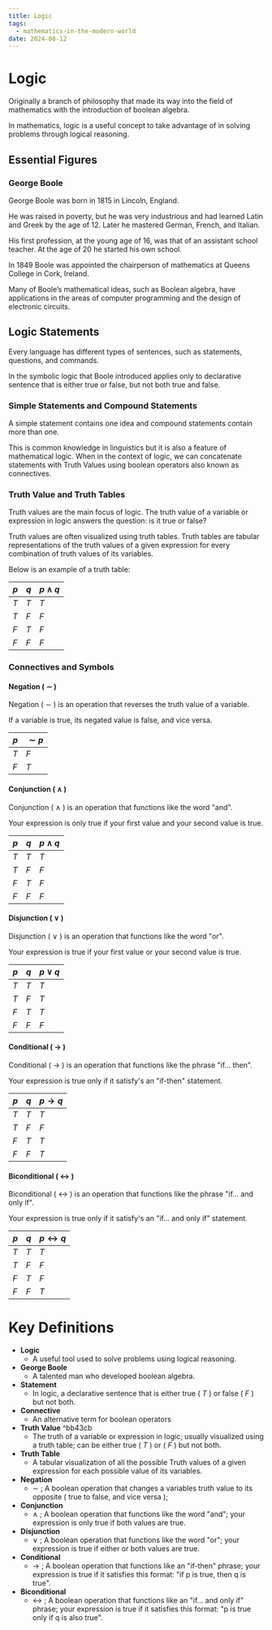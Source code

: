 ```yaml
---
title: Logic
tags:
  - mathematics-in-the-modern-world
date: 2024-08-12
---
```

# Logic
Originally a branch of philosophy that made its way into the field of mathematics with the introduction of boolean algebra.

In mathematics, logic is a useful concept to take advantage of in solving problems through logical reasoning.
## Essential Figures
### George Boole
George Boole was born in 1815 in Lincoln, England.

He was raised in poverty, but he was very industrious and had learned Latin and Greek by the age of 12. Later he mastered German, French, and Italian. 

His first profession, at the young age of 16, was that of an assistant school teacher. At the age of 20 he started his own school.

In 1849 Boole was appointed the chairperson of mathematics at Queens College in Cork, Ireland.

Many of Boole’s mathematical ideas, such as Boolean algebra, have applications in the areas of computer programming and the design of electronic circuits.
## Logic Statements
Every language has different types of sentences, such as statements, questions, and commands.

In the symbolic logic that Boole introduced applies only to declarative sentence that is either true or false, but not both true and false.
### Simple Statements and Compound Statements
A simple statement contains one idea and compound statements contain more than one.

This is common knowledge in linguistics but it is also a feature of mathematical logic. When in the context of logic, we can concatenate statements with Truth Values using boolean operators also known as connectives.
### Truth Value and Truth Tables
Truth values are the main focus of logic. The truth value of a variable or expression in logic answers the question: is it true or false?

Truth values are often visualized using truth tables. Truth tables are tabular representations of the truth values of a given expression for every combination of truth values of its variables.

Below is an example of a truth table: 

| $p$ | $q$ | $p\wedge q$ |
| --- | --- | ----------- |
| $T$ | $T$ | $T$         |
| $T$ | $F$ | $F$         |
| $F$ | $T$ | $F$         |
| $F$ | $F$ | $F$         |
### Connectives and Symbols
#### Negation ( $\sim$ )
Negation ( $\sim$ ) is an operation that reverses the truth value of a variable.

If a variable is true, its negated value is false, and vice versa.

| $p$ | $\sim p$ |
| --- | -------- |
| $T$ | $F$      |
| $F$ | $T$      |
#### Conjunction ( $\wedge$ )
Conjunction ( $\wedge$ ) is an operation that functions like the word "and". 

Your expression is only true if your first value and your second value is true.

| $p$ | $q$ | $p\wedge q$ |
| --- | --- | ----------- |
| $T$ | $T$ | $T$         |
| $T$ | $F$ | $F$         |
| $F$ | $T$ | $F$         |
| $F$ | $F$ | $F$         |
#### Disjunction ( $\vee$ )
Disjunction ( $\vee$ ) is an operation that functions like the word "or". 

Your expression is true if your first value or your second value is true.

| $p$ | $q$ | $p\vee q$ |
| --- | --- | --------- |
| $T$ | $T$ | $T$       |
| $T$ | $F$ | $T$       |
| $F$ | $T$ | $T$       |
| $F$ | $F$ | $F$       |
#### Conditional ( $\rightarrow$ )
Conditional ( $\rightarrow$ ) is an operation that functions like the phrase "if... then". 

Your expression is true only if it satisfy's an "if-then" statement.

| $p$ | $q$ | $p\rightarrow q$ |
| --- | --- | ---------------- |
| $T$ | $T$ | $T$              |
| $T$ | $F$ | $F$              |
| $F$ | $T$ | $T$              |
| $F$ | $F$ | $T$              |
#### Biconditional ( $\longleftrightarrow$ )
Biconditional ( $\longleftrightarrow$ ) is an operation that functions like the phrase "if... and only if". 

Your expression is true only if it satisfy's an "if... and only if" statement.

| $p$ | $q$ | $p\longleftrightarrow q$ |
| --- | --- | ------------------------ |
| $T$ | $T$ | $T$                      |
| $T$ | $F$ | $F$                      |
| $F$ | $T$ | $F$                      |
| $F$ | $F$ | $T$                      |
# Key Definitions
- **Logic**
	- A useful tool used to solve problems using logical reasoning.
- **George Boole**
	- A talented man who developed boolean algebra.
- **Statement**
	- In logic, a declarative sentence that is either true ( $T$ ) or false ( $F$ ) but not both.
- **Connective**
	- An alternative term for boolean operators
- **Truth Value** ^bb43cb
	- The truth of a variable or expression in logic; usually visualized using a truth table; can be either true ( $T$ ) or ( $F$ ) but not both.
- **Truth Table**
	- A tabular visualization of all the possible Truth values of a given expression for each possible value of its variables.
- **Negation**
	- $\sim$  ; A boolean operation that changes a variables truth value to its opposite ( true to false, and vice versa );
- **Conjunction**
	- $\wedge$ ; A boolean operation that functions like the word "and"; your expression is only true if both values are true.
- **Disjunction**
	- $\vee$ ; A boolean operation that functions like the word "or"; your expression is true if either or both values are true.
- **Conditional**
	- $\rightarrow$ ; A boolean operation that functions like an "if-then" phrase; your expression is true if it satisfies this format: "if p is true, then q is true".
- **Biconditional**
	- $\longleftrightarrow$ ; A boolean operation that functions like an "if... and only if" phrase; your expression is true if it satisfies this format: "p is true only if q is also true".